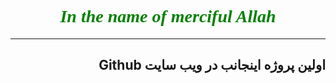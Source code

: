 <!DOCTYPE html>
  <html>
    <head>
      <title>First project</title>
      <meta charset="utf-8" />
    </head>
    <body>
      <h1 title = "بسم الله الرحمن الرحیم" align="center"><b><i><font face="arial black" 
			color="green">In the name of merciful Allah</font></i></b></h1>
      <hr />
      <h2 dir="rtl" align="right">اولین پروژه اینجانب در ویب سایت Github</h2> 
    </body>
  </html>
